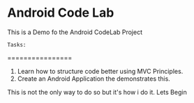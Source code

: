 Android Code Lab
===============
This is a Demo fo the  Android CodeLab Project

    Tasks:
================
1. Learn how to structure code better using MVC Principles.
2. Create an Android Application the demonstrates this.


This is not the only way to do so but it's how i do it. Lets Begin
